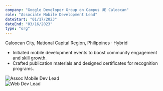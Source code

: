 ```yaml
---
company: "Google Developer Group on Campus UE Caloocan"
role: "Associate Mobile Development Lead"
dateStart: "01/17/2023"
dateEnd: "03/16/2023"
type: "org"
---
```


Caloocan City, National Capital Region, Philippines · Hybrid

- Initiated mobile development events to boost community engagement and skill growth.
- Crafted publication materials and designed certificates for recognition programs.

<div class="flex flex-col md:flex-row items-start md:items-center gap-6">
    <div class="flex-wrap w-11/12 md:w-1/3">
        <img src="/work/internal/GDGUE 22-23.webp" alt="Assoc Mobile Dev Lead" class="shadow-md rounded-md">
    </div>
    <div class="flex-wrap w-11/12 md:w-1/3">
        <img src="/work/internal/GDGEvent3.webp" alt="Web Dev Lead" class="shadow-md rounded-md">
    </div>
</div>
